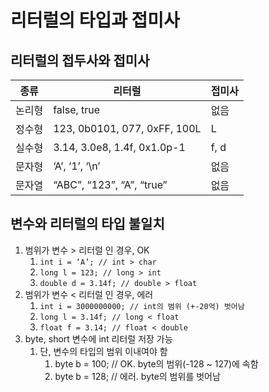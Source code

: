 # 리터럴의 타입과 접미사
## 리터럴의 접두사와 접미사

| 종류 | 리터럴 | 접미사 |
| --- | --- | --- |
| 논리형 | false, true | 없음 |
| 정수형 | 123, 0b0101, 077, 0xFF, 100L | L |
| 실수형 | 3.14, 3.0e8, 1.4f, 0x1.0p-1 | f, d |
| 문자형 | ‘A’, ‘1’, ‘\n’ | 없음 |
| 문자열 | “ABC”, “123”, “A”, “true” | 없음 |

## 변수와 리터럴의 타입 불일치

1. 범위가 변수 > 리터럴 인 경우, OK
    1. `int i = ‘A’; // int > char`
    2. `long l = 123; // long > int`
    3. `double d = 3.14f; // double > float`
2. 범위가 변수 < 리터럴 인 경우, 에러
    1. `int i = 3000000000; // int의 범위 (+-20억) 벗어남`
    2. `long l = 3.14f; // long < float`
    3. `float f = 3.14; // float < double`
3. byte, short 변수에 int 리터럴 저장 가능
    1. 단, 변수의 타입의 범위 이내여야 함
        1. byte b = 100; // OK. byte의 범위(-128 ~ 127)에 속함
        2. byte b = 128; // 에러. byte의 범위를 벗어남